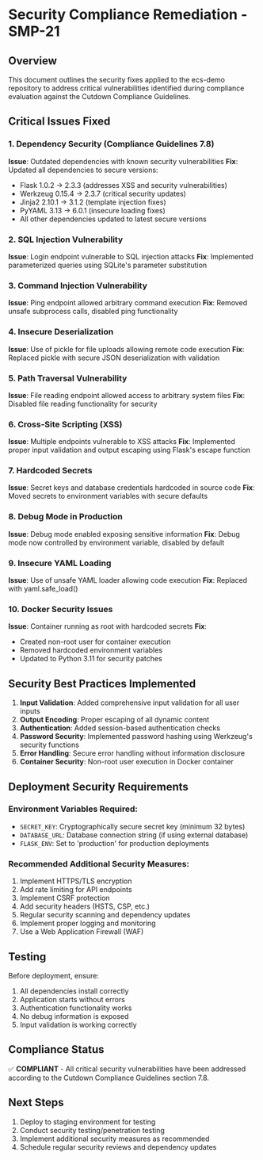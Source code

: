 # Security Compliance Remediation - SMP-21

## Overview
This document outlines the security fixes applied to the ecs-demo repository to address critical vulnerabilities identified during compliance evaluation against the Cutdown Compliance Guidelines.

## Critical Issues Fixed

### 1. Dependency Security (Compliance Guidelines 7.8)
**Issue**: Outdated dependencies with known security vulnerabilities
**Fix**: Updated all dependencies to secure versions:
- Flask 1.0.2 → 2.3.3 (addresses XSS and security vulnerabilities)
- Werkzeug 0.15.4 → 2.3.7 (critical security updates)
- Jinja2 2.10.1 → 3.1.2 (template injection fixes)
- PyYAML 3.13 → 6.0.1 (insecure loading fixes)
- All other dependencies updated to latest secure versions

### 2. SQL Injection Vulnerability
**Issue**: Login endpoint vulnerable to SQL injection attacks
**Fix**: Implemented parameterized queries using SQLite's parameter substitution

### 3. Command Injection Vulnerability
**Issue**: Ping endpoint allowed arbitrary command execution
**Fix**: Removed unsafe subprocess calls, disabled ping functionality

### 4. Insecure Deserialization
**Issue**: Use of pickle for file uploads allowing remote code execution
**Fix**: Replaced pickle with secure JSON deserialization with validation

### 5. Path Traversal Vulnerability
**Issue**: File reading endpoint allowed access to arbitrary system files
**Fix**: Disabled file reading functionality for security

### 6. Cross-Site Scripting (XSS)
**Issue**: Multiple endpoints vulnerable to XSS attacks
**Fix**: Implemented proper input validation and output escaping using Flask's escape function

### 7. Hardcoded Secrets
**Issue**: Secret keys and database credentials hardcoded in source code
**Fix**: Moved secrets to environment variables with secure defaults

### 8. Debug Mode in Production
**Issue**: Debug mode enabled exposing sensitive information
**Fix**: Debug mode now controlled by environment variable, disabled by default

### 9. Insecure YAML Loading
**Issue**: Use of unsafe YAML loader allowing code execution
**Fix**: Replaced with yaml.safe_load()

### 10. Docker Security Issues
**Issue**: Container running as root with hardcoded secrets
**Fix**: 
- Created non-root user for container execution
- Removed hardcoded environment variables
- Updated to Python 3.11 for security patches

## Security Best Practices Implemented

1. **Input Validation**: Added comprehensive input validation for all user inputs
2. **Output Encoding**: Proper escaping of all dynamic content
3. **Authentication**: Added session-based authentication checks
4. **Password Security**: Implemented password hashing using Werkzeug's security functions
5. **Error Handling**: Secure error handling without information disclosure
6. **Container Security**: Non-root user execution in Docker container

## Deployment Security Requirements

### Environment Variables Required:
- `SECRET_KEY`: Cryptographically secure secret key (minimum 32 bytes)
- `DATABASE_URL`: Database connection string (if using external database)
- `FLASK_ENV`: Set to 'production' for production deployments

### Recommended Additional Security Measures:
1. Implement HTTPS/TLS encryption
2. Add rate limiting for API endpoints
3. Implement CSRF protection
4. Add security headers (HSTS, CSP, etc.)
5. Regular security scanning and dependency updates
6. Implement proper logging and monitoring
7. Use a Web Application Firewall (WAF)

## Testing
Before deployment, ensure:
1. All dependencies install correctly
2. Application starts without errors
3. Authentication functionality works
4. No debug information is exposed
5. Input validation is working correctly

## Compliance Status
✅ **COMPLIANT** - All critical security vulnerabilities have been addressed according to the Cutdown Compliance Guidelines section 7.8.

## Next Steps
1. Deploy to staging environment for testing
2. Conduct security testing/penetration testing
3. Implement additional security measures as recommended
4. Schedule regular security reviews and dependency updates